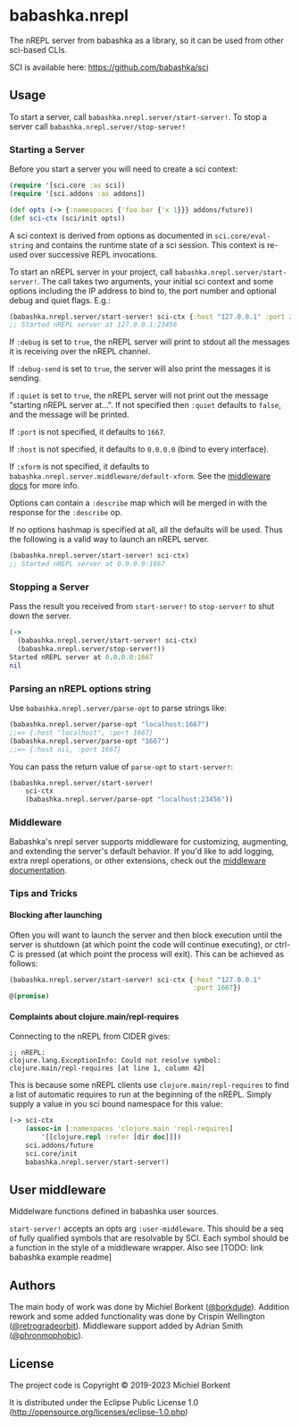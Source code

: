 # babashka.nrepl

The nREPL server from babashka as a library, so it can be used from
other sci-based CLIs.

SCI is available here: https://github.com/babashka/sci

## Usage

To start a server, call `babashka.nrepl.server/start-server!`. To stop a
server call `babashka.nrepl.server/stop-server!`

### Starting a Server

Before you start a server you will need to create a sci context:

```clojure
(require '[sci.core :as sci])
(require '[sci.addons :as addons])

(def opts (-> {:namespaces {'foo.bar {'x 1}}} addons/future))
(def sci-ctx (sci/init opts))
```

A sci context is derived from options as documented in `sci.core/eval-string`
and contains the runtime state of a sci session. This context is re-used over
successive REPL invocations.

To start an nREPL server in your project, call
`babashka.nrepl.server/start-server!`. The call takes two arguments, your
initial sci context and some options including the IP address to bind to, the
port number and optional debug and quiet flags. E.g.:

```clojure
(babashka.nrepl.server/start-server! sci-ctx {:host "127.0.0.1" :port 23456})
;; Started nREPL server at 127.0.0.1:23456
```

If `:debug` is set to `true`, the nREPL server will print to stdout all the
messages it is receiving over the nREPL channel.

If `:debug-send` is set to `true`, the server will also print the
messages it is sending.

if `:quiet` is set to `true`, the nREPL server will not print out the message
"starting nREPL server at...". If not specified then `:quiet` defaults to
`false`, and the message will be printed.

If `:port` is not specified, it defaults to `1667`.

If `:host` is not specified, it defaults to `0.0.0.0` (bind to every interface).

If `:xform` is not specified, it defaults to `babashka.nrepl.server.middleware/default-xform`. See the [middleware docs](doc/middleware.md) for more info.

Options can contain a `:describe` map which will be merged in with the response
for the `:describe` op.

If no options hashmap is specified at all, all the defaults will be used. Thus
the following is a valid way to launch an nREPL server.

```clojure
(babashka.nrepl.server/start-server! sci-ctx)
;; Started nREPL server at 0.0.0.0:1667
```

### Stopping a Server

Pass the result you received from `start-server!` to `stop-server!` to shut down
the server.

```clojure
(->
  (babashka.nrepl.server/start-server! sci-ctx)
  (babashka.nrepl.server/stop-server!))
Started nREPL server at 0.0.0.0:1667
nil
```

### Parsing an nREPL options string

Use `babashka.nrepl.server/parse-opt` to parse strings like:

```clojure
(babashka.nrepl.server/parse-opt "localhost:1667")
;;=> {:host "localhost", :port 1667}
(babashka.nrepl.server/parse-opt "1667")
;;=> {:host nil, :port 1667}
```

You can pass the return value of `parse-opt` to `start-server!`:

```clojure
(babashka.nrepl.server/start-server!
    sci-ctx
    (babashka.nrepl.server/parse-opt "localhost:23456"))
```

### Middleware

Babashka's nrepl server supports middleware for customizing, augmenting, and extending the server's default behavior. If you'd like to add logging, extra nrepl operations, or other extensions, check out the [middleware documentation](doc/middleware.md).

### Tips and Tricks

#### Blocking after launching

Often you will want to launch the server and then block execution until the
server is shutdown (at which point the code will continue executing), or ctrl-C
is pressed (at which point the process will exit). This can be achieved as
follows:

```clojure
(babashka.nrepl.server/start-server! sci-ctx {:host "127.0.0.1"
                                              :port 1667})
@(promise)
```

#### Complaints about clojure.main/repl-requires

Connecting to the nREPL from CIDER gives:

```
;; nREPL:
clojure.lang.ExceptionInfo: Could not resolve symbol: clojure.main/repl-requires [at line 1, column 42]
```

This is because some nREPL clients use `clojure.main/repl-requires` to
find a list of automatic requires to run at the beginning of the
nREPL. Simply supply a value in you sci bound namespace for this
value:

```clojure
(-> sci-ctx
    (assoc-in [:namespaces 'clojure.main 'repl-requires]
        '[[clojure.repl :refer [dir doc]]])
    sci.addons/future
    sci.core/init
    babashka.nrepl.server/start-server!)
```

## User middleware

Middelware functions defined in babashka user sources.

`start-server!` accepts an opts arg `:user-middleware`.
This should be a seq of fully qualified symbols that are resolvable by SCI.
Each symbol should be a function in the style of a middleware wrapper.
Also see [TODO: link babashka example readme]

## Authors

The main body of work was done by Michiel Borkent
([@borkdude](https://github.com/borkdude)). Addition rework and some added
functionality was done by Crispin Wellington
([@retrogradeorbit](https://github.com/retrogradeorbit)).
Middleware support added by Adrian Smith ([@phronmophobic](https://github.com/phronmophobic)).

## License

The project code is Copyright © 2019-2023 Michiel Borkent

It is distributed under the Eclipse Public License 1.0
(http://opensource.org/licenses/eclipse-1.0.php)
